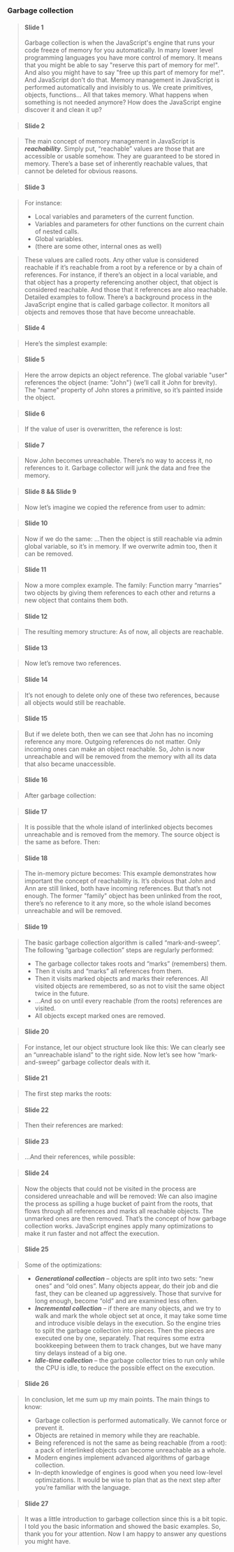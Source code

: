 ### Garbage collection

> #### Slide 1
> Garbage collection is when the JavaScript's engine that runs your code freeze of memory for you automatically. In many lower level programming languages you have more control of memory. It means that you might be able to say "reserve this part of memory for me!". And also you might have to say "free up this part of memory for me!". And JavaScript don't do that. 
> Memory management in JavaScript is performed automatically and invisibly to us. We create primitives, objects, functions… All that takes memory.
> What happens when something is not needed anymore? How does the JavaScript engine discover it and clean it up?

> #### Slide 2

> The main concept of memory management in JavaScript is ***reachability***.
> Simply put, “reachable” values are those that are accessible or usable somehow. They are guaranteed to be stored in memory.
> There’s a base set of inherently reachable values, that cannot be deleted for obvious reasons.

> #### Slide 3

> For instance:
> * Local variables and parameters of the current function.
> * Variables and parameters for other functions on the current chain of nested calls.
> * Global variables.
> * (there are some other, internal ones as well)

> These values are called roots.
> Any other value is considered reachable if it’s reachable from a root by a reference or by a chain of references.
> For instance, if there’s an object in a local variable, and that object has a property referencing another object, that object is considered reachable. And those that it references are also reachable. Detailed examples to follow.
> There’s a background process in the JavaScript engine that is called garbage collector. It monitors all objects and removes those that have become unreachable.

> #### Slide 4

> Here’s the simplest example:

> #### Slide 5

> Here the arrow depicts an object reference. The global variable "user" references the object {name: "John"} (we’ll call it John for brevity). The "name" property of John stores a primitive, so it’s painted inside the object.

> #### Slide 6

> If the value of user is overwritten, the reference is lost:

> #### Slide 7

> Now John becomes unreachable. There’s no way to access it, no references to it. Garbage collector will junk the data and free the memory.

> #### Slide 8 && Slide 9

> Now let’s imagine we copied the reference from user to admin:

> #### Slide 10

> Now if we do the same:
> …Then the object is still reachable via admin global variable, so it’s in memory. If we overwrite admin too, then it can be removed.

> #### Slide 11

> Now a more complex example. The family:
> Function marry “marries” two objects by giving them references to each other and returns a new object that contains them both.

> #### Slide 12

> The resulting memory structure:
> As of now, all objects are reachable.

> #### Slide 13

> Now let’s remove two references.

> #### Slide 14

> It’s not enough to delete only one of these two references, because all objects would still be reachable.

> #### Slide 15

> But if we delete both, then we can see that John has no incoming reference any more.
> Outgoing references do not matter. Only incoming ones can make an object reachable. So, John is now unreachable and will be removed from the memory with all its data that also became unaccessible.

> #### Slide 16

> After garbage collection:

> #### Slide 17

> It is possible that the whole island of interlinked objects becomes unreachable and is removed from the memory.
> The source object is the same as before. Then:

> #### Slide 18

> The in-memory picture becomes:
> This example demonstrates how important the concept of reachability is.
> It’s obvious that John and Ann are still linked, both have incoming references. But that’s not enough.
> The former "family" object has been unlinked from the root, there’s no reference to it any more, so the whole island becomes unreachable and will be removed.

> #### Slide 19

> The basic garbage collection algorithm is called “mark-and-sweep”.
> The following “garbage collection” steps are regularly performed:
> * The garbage collector takes roots and “marks” (remembers) them.
> * Then it visits and “marks” all references from them.
> * Then it visits marked objects and marks their references. All visited objects are remembered, so as not to visit the same object twice in the future.
> * …And so on until every reachable (from the roots) references are visited.
> * All objects except marked ones are removed.

> #### Slide 20

> For instance, let our object structure look like this:
> We can clearly see an “unreachable island” to the right side. Now let’s see how “mark-and-sweep” garbage collector deals with it.

> #### Slide 21

> The first step marks the roots:

> #### Slide 22

> Then their references are marked:

> #### Slide 23

> …And their references, while possible:

> #### Slide 24

> Now the objects that could not be visited in the process are considered unreachable and will be removed:
> We can also imagine the process as spilling a huge bucket of paint from the roots, that flows through all references and marks all reachable objects. The unmarked ones are then removed.
> That’s the concept of how garbage collection works. JavaScript engines apply many optimizations to make it run faster and not affect the execution.

> #### Slide 25

> Some of the optimizations:

> * ***Generational collection*** – objects are split into two sets: “new ones” and “old ones”. Many objects appear, do their job and die fast, they can be cleaned up aggressively. Those that survive for long enough, become “old” and are examined less often.
> * ***Incremental collection*** – if there are many objects, and we try to walk and mark the whole object set at once, it may take some time and introduce visible delays in the execution. So the engine tries to split the garbage collection into pieces. Then the pieces are executed one by one, separately. That requires some extra bookkeeping between them to track changes, but we have many tiny delays instead of a big one.
> * ***Idle-time collection*** – the garbage collector tries to run only while the CPU is idle, to reduce the possible effect on the execution.

> #### Slide 26

> In conclusion, let me sum up my main points.
> The main things to know:
> * Garbage collection is performed automatically. We cannot force or prevent it.
> * Objects are retained in memory while they are reachable.
> * Being referenced is not the same as being reachable (from a root): a pack of interlinked objects can become unreachable as a whole.
> * Modern engines implement advanced algorithms of garbage collection.
> * In-depth knowledge of engines is good when you need low-level optimizations. It would be wise to plan that as the next step after you’re familiar with the language.

> #### Slide 27

> It was a little introduction to garbage collection since this is a bit topic. I told you the basic information and showed the basic examples. So, thank you for your attention. Now I am happy to answer any questions you might have.